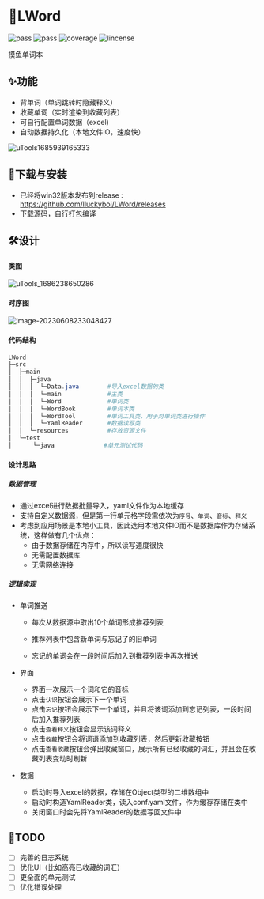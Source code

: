 # 🎈LWord

![pass](https://camo.githubusercontent.com/0fc669f83d8e7dbdc505f25d885b1ab89b1fbd2b7352e0c8d07f72455e470109/68747470733a2f2f696d672e736869656c64732e696f2f62616467652f6275696c64696e672d706173732d677265656e) ![pass](https://camo.githubusercontent.com/526b2dc161c12115d53634671fbfae732820586f4f360fcdc9f085fd3df7bc39/68747470733a2f2f696d672e736869656c64732e696f2f62616467652f636865636b732d706173732d677265656e) ![coverage](https://img.shields.io/badge/Coverage-91%25-green) ![lincense](https://img.shields.io/badge/license-MIT-brightgreen)

摸鱼单词本

## ✨功能

- 背单词（单词跳转时隐藏释义）
- 收藏单词（实时渲染到收藏列表）
- 可自行配置单词数据（excel)
- 自动数据持久化（本地文件IO，速度快）

![uTools1685939165333](http://typora.fengxiangrui.top/1685939170.png)

## 🎉下载与安装

- 已经将win32版本发布到release : https://github.com/lluckyboi/LWord/releases
- 下载源码，自行打包编译



## 🛠设计

#### 类图

![uTools_1686238650286](http://typora.fengxiangrui.top/1686238656.png)

#### 时序图

![image-20230608233048427](http://typora.fengxiangrui.top/1686238249.png)

#### 代码结构

```powershell
LWord
├─src
│  ├─main		
│  │  ├─java	
│  │  │  └─Data.java 		#导入excel数据的类
│  │  │  └─main				#主类
│  │  │  └─Word     		#单词类
│  │  │  └─WordBook			#单词本类
│  │  │  └─WordTool 		#单词工具类，用于对单词类进行操作
│  │  │  └─YamlReader       #数据读写类
│  │  └─resources			#存放资源文件
│  └─test
│      └─java			   #单元测试代码
```

#### 设计思路

##### 数据管理

- 通过excel进行数据批量导入，yaml文件作为本地缓存
- 支持自定义数据源，但是第一行单元格字段需依次为`序号`、`单词`、`音标`、`释义`
- 考虑到应用场景是本地小工具，因此选用本地文件IO而不是数据库作为存储系统，这样做有几个优点：
  - 由于数据存储在内存中，所以读写速度很快
  - 无需配置数据库
  - 无需网络连接

##### 逻辑实现

- 单词推送

  - 每次从数据源中取出10个单词形成推荐列表

  - 推荐列表中包含新单词与忘记了的旧单词

  - 忘记的单词会在一段时间后加入到推荐列表中再次推送

- 界面
  - 界面一次展示一个词和它的音标
  - 点击`认识`按钮会展示下一个单词
  - 点击`忘记`按钮会展示下一个单词，并且将该词添加到忘记列表，一段时间后加入推荐列表
  - 点击`查看释义`按钮会显示该词释义
  - 点击`收藏`按钮会将词语添加到收藏列表，然后更新收藏按钮
  - 点击`查看收藏`按钮会弹出收藏窗口，展示所有已经收藏的词汇，并且会在收藏列表变动时刷新
- 数据
  - 启动时导入excel的数据，存储在Object类型的二维数组中
  - 启动时构造YamlReader类，读入conf.yaml文件，作为缓存存储在类中
  - 关闭窗口时会先将YamlReader的数据写回文件中



## 🎯TODO

- [ ] 完善的日志系统
- [ ] 优化UI（比如高亮已收藏的词汇）
- [ ] 更全面的单元测试
- [ ] 优化错误处理